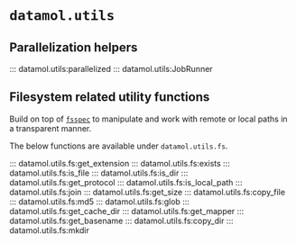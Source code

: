 # `datamol.utils`

## Parallelization helpers

::: datamol.utils:parallelized
::: datamol.utils:JobRunner

## Filesystem related utility functions

Build on top of [`fsspec`](https://github.com/intake/filesystem_spec) to manipulate and work with remote or local paths in a transparent manner.

The below functions are available under `datamol.utils.fs`.

::: datamol.utils.fs:get_extension
::: datamol.utils.fs:exists
::: datamol.utils.fs:is_file
::: datamol.utils.fs:is_dir
::: datamol.utils.fs:get_protocol
::: datamol.utils.fs:is_local_path
::: datamol.utils.fs:join
::: datamol.utils.fs:get_size
::: datamol.utils.fs:copy_file
::: datamol.utils.fs:md5
::: datamol.utils.fs:glob
::: datamol.utils.fs:get_cache_dir
::: datamol.utils.fs:get_mapper
::: datamol.utils.fs:get_basename
::: datamol.utils.fs:copy_dir
::: datamol.utils.fs:mkdir
